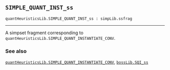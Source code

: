 ## `SIMPLE_QUANT_INST_ss`

``` hol4
quantHeuristicsLib.SIMPLE_QUANT_INST_ss : simpLib.ssfrag
```

------------------------------------------------------------------------

A simpset fragment corresponding to
`quantHeuristicsLib.SIMPLE_QUANT_INSTANTIATE_CONV`.

### See also

[`quantHeuristicsLib.SIMPLE_QUANT_INSTANTIATE_CONV`](#quantHeuristicsLib.SIMPLE_QUANT_INSTANTIATE_CONV),
[`bossLib.SQI_ss`](#bossLib.SQI_ss)
